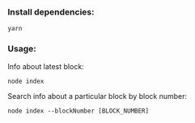 ### Install dependencies:
```
yarn
```

### Usage:

Info about latest block:
```
node index
```
Search info about a particular block by block number:
```
node index --blockNumber [BLOCK_NUMBER]
```
